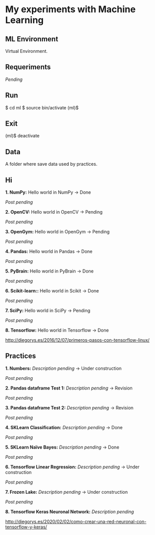 # My experiments with Machine Learning

## ML Environment

Virtual Environment.

## Requeriments

*Pending*

## Run

$ cd ml
$ source bin/activate
(ml)$

## Exit

(ml)$ deactivate

## Data

A folder where save data used by practices.

## Hi

**1. NumPy:**  Hello world in NumPy -> Done

*Post pending*

**2. OpenCV:**  Hello world in OpenCV -> Pending

*Post pending*

**3. OpenGym:**  Hello world in OpenGym -> Pending

*Post pending*

**4. Pandas:**  Hello world in Pandas -> Done

*Post pending*

**5. PyBrain:**  Hello world in PyBrain -> Done

*Post pending*

**6. Scikit-learn::**  Hello world in Scikit -> Done

*Post pending*

**7. SciPy:**  Hello world in SciPy -> Pending

*Post pending*

**8. Tensorflow:**  Hello world in Tensorflow -> Done

http://diegorys.es/2016/12/07/primeros-pasos-con-tensorflow-linux/

## Practices

**1. Numbers:** *Description pending*  -> Under construction

*Post pending*

**2. Pandas dataframe Test 1:** *Description pending*  -> Revision

*Post pending*

**3. Pandas dataframe Test 2:** *Description pending*  -> Revision

*Post pending*

**4. SKLearn Classification:** *Description pending*  -> Done

*Post pending*

**5. SKLearn Naïve Bayes:** *Description pending*  -> Done

*Post pending*

**6. Tensorflow Linear Regression:** *Description pending*  -> Under construction

*Post pending*

**7. Frozen Lake:** *Description pending*  -> Under construction

*Post pending*

**8. Tensorflow Keras Neuronal Network:** *Description pending*

http://diegorys.es/2020/02/02/como-crear-una-red-neuronal-con-tensorflow-y-keras/